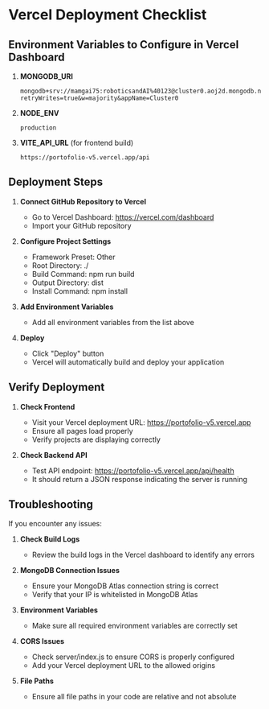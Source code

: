 # Vercel Deployment Checklist

## Environment Variables to Configure in Vercel Dashboard

1. **MONGODB_URI**
   ```
   mongodb+srv://mamgai75:roboticsandAI%40123@cluster0.aoj2d.mongodb.net/?retryWrites=true&w=majority&appName=Cluster0
   ```

2. **NODE_ENV**
   ```
   production
   ```

3. **VITE_API_URL** (for frontend build)
   ```
   https://portofolio-v5.vercel.app/api
   ```

## Deployment Steps

1. **Connect GitHub Repository to Vercel**
   - Go to Vercel Dashboard: https://vercel.com/dashboard
   - Import your GitHub repository

2. **Configure Project Settings**
   - Framework Preset: Other
   - Root Directory: ./
   - Build Command: npm run build
   - Output Directory: dist
   - Install Command: npm install

3. **Add Environment Variables**
   - Add all environment variables from the list above

4. **Deploy**
   - Click "Deploy" button
   - Vercel will automatically build and deploy your application

## Verify Deployment

1. **Check Frontend**
   - Visit your Vercel deployment URL: https://portofolio-v5.vercel.app
   - Ensure all pages load properly
   - Verify projects are displaying correctly

2. **Check Backend API**
   - Test API endpoint: https://portofolio-v5.vercel.app/api/health
   - It should return a JSON response indicating the server is running

## Troubleshooting

If you encounter any issues:

1. **Check Build Logs**
   - Review the build logs in the Vercel dashboard to identify any errors

2. **MongoDB Connection Issues**
   - Ensure your MongoDB Atlas connection string is correct
   - Verify that your IP is whitelisted in MongoDB Atlas

3. **Environment Variables**
   - Make sure all required environment variables are correctly set

4. **CORS Issues**
   - Check server/index.js to ensure CORS is properly configured
   - Add your Vercel deployment URL to the allowed origins

5. **File Paths**
   - Ensure all file paths in your code are relative and not absolute 
